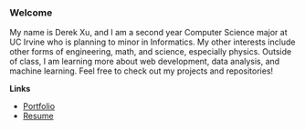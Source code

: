 ### Welcome

My name is Derek Xu, and I am a second year Computer Science major at UC Irvine who is planning to minor in Informatics. My other interests include other forms of engineering, math, and science, especially physics. Outside of class, I am learning more about web development, data analysis, and machine learning. Feel free to check out my projects and repositories!

**Links**
* [Portfolio](https://hctsmsl2018.github.io)
* [Resume](https://hctsmsl2018.github.io/Resume.pdf)

<!--
**hctsmsl2018/hctsmsl2018** is a ✨ _special_ ✨ repository because its `README.md` (this file) appears on your GitHub profile.

Here are some ideas to get you started:

- 🔭 I’m currently working on ...
- 🌱 I’m currently learning ...
- 👯 I’m looking to collaborate on ...
- 🤔 I’m looking for help with ...
- 💬 Ask me about ...
- 📫 How to reach me: ...
- 😄 Pronouns: ...
- ⚡ Fun fact: ...
-->
